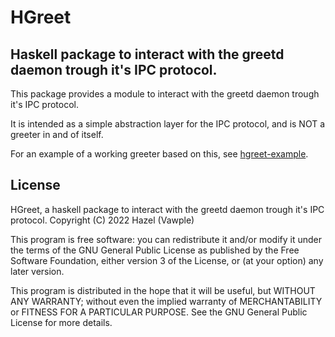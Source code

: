 # HGreet
## Haskell package to interact with the greetd daemon trough it's IPC protocol.
This package provides a module to interact with the greetd daemon trough it's IPC protocol.

It is intended as a simple abstraction layer for the IPC protocol, and is NOT a greeter in and of itself.

For an example of a working greeter based on this, see [hgreet-example](./hgreet-example).

## License
HGreet, a haskell package to interact with the greetd daemon trough it's IPC protocol.
Copyright (C) 2022  Hazel (Vawple)

This program is free software: you can redistribute it and/or modify
it under the terms of the GNU General Public License as published by
the Free Software Foundation, either version 3 of the License, or
(at your option) any later version.

This program is distributed in the hope that it will be useful,
but WITHOUT ANY WARRANTY; without even the implied warranty of
MERCHANTABILITY or FITNESS FOR A PARTICULAR PURPOSE.  See the
GNU General Public License for more details.

